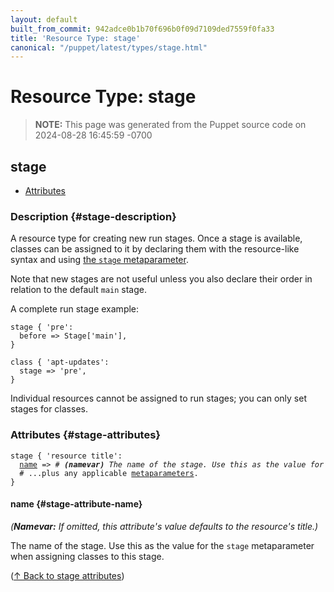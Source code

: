 ```yaml
---
layout: default
built_from_commit: 942adce0b1b70f696b0f09d7109ded7559f0fa33
title: 'Resource Type: stage'
canonical: "/puppet/latest/types/stage.html"
---
```


# Resource Type: stage

> **NOTE:** This page was generated from the Puppet source code on 2024-08-28 16:45:59 -0700



## stage

* [Attributes](#stage-attributes)

### Description {#stage-description}

A resource type for creating new run stages.  Once a stage is available,
classes can be assigned to it by declaring them with the resource-like syntax
and using
[the `stage` metaparameter](https://puppet.com/docs/puppet/latest/metaparameter.html#stage).

Note that new stages are not useful unless you also declare their order
in relation to the default `main` stage.

A complete run stage example:

    stage { 'pre':
      before => Stage['main'],
    }

    class { 'apt-updates':
      stage => 'pre',
    }

Individual resources cannot be assigned to run stages; you can only set stages
for classes.

### Attributes {#stage-attributes}

<pre><code>stage { 'resource title':
  <a href="#stage-attribute-name">name</a> =&gt; <em># <strong>(namevar)</strong> The name of the stage. Use this as the value for </em>
  # ...plus any applicable <a href="https://puppet.com/docs/puppet/latest/metaparameter.html">metaparameters</a>.
}</code></pre>


#### name {#stage-attribute-name}

_(**Namevar:** If omitted, this attribute's value defaults to the resource's title.)_

The name of the stage. Use this as the value for the `stage` metaparameter
when assigning classes to this stage.

([↑ Back to stage attributes](#stage-attributes))





